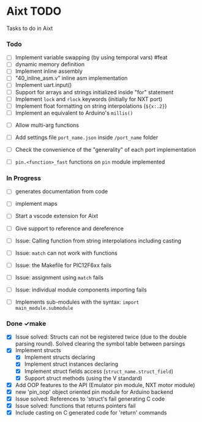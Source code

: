 # Aixt TODO

Tasks to do in Aixt


### Todo

- [ ] Implement variable swapping (by using temporal vars) #feat
- [ ] dynamic memory definition
- [ ] Implement inline assembly
- [ ] "40_inline_asm.v" inline asm implementation
- [ ] Implement uart.input()
- [ ] Support for arrays and strings initialized inside "for" statement
- [ ] Implement `lock` and `rlock` keywords (initially for NXT port)
- [ ] Implement float formatting on string interpolations (`${x:.2}`)
- [ ] Implement an equivalent to Arduino's `millis()`
<!-- - [ ] Implement CH32V and CH5xx families on Arduino through PlatformIO -->
<!-- - [ ] Add a configuration file inside each project folder in order to make it easy to integrate Aixt to and IDE like PlatformIO -->
- [ ] Allow multi-arg functions
- [ ] Add settings file `port_name.json` inside `/port_name` folder
- [ ] Check the convenience of the "generality" of each port implementation
- [ ] `pin.<function>_fast` functions on `pin` module implemented


### In Progress

- [ ] generates documentation from code
- [ ] implement maps
- [ ] Start a vscode extension for Aixt
- [ ] Give support to reference and dereference
- [ ] Issue: Calling function from string interpolations including casting
- [ ] Issue: `match` can not work with functions
- [ ] Issue: the Makefile for PIC12F6xx fails
- [ ] Issue: assignment using `match` fails
- [ ] Issue: individual module components importing fails
- [ ] Implements sub-modules with the syntax: `import main_module.submodule`


### Done ✓make

- [x] Issue solved: Structs can not be registered twice (due to the double parsing round). Solved clearing the symbol table between parsings
- [x] Implement structs
  - [x] Implement structs declaring
  - [x] Implement struct instances declaring
  - [x] Implement struct fields access (`struct_name.struct_field`)
  - [x] Support struct methods (using the V standard)
- [x] Add OOP features to the API (Emulator pin module, NXT motor module) 
- [x] new 'pin_oop' object oriented pin module for Arduino backend
- [x] Issue solved: References to 'struct's fail generating C code
- [x] Issue solved: functions that returns pointers fail
- [x] Include casting on C generated code for 'return' commands